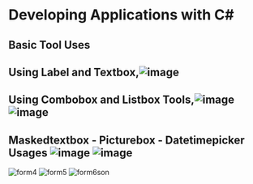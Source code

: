 # Developing Applications with C#
## Basic Tool Uses
## Using Label and Textbox,![image](https://github.com/omerfarukkpala/Developing-Applications-with-C-/assets/101570820/aa6a2b4d-8fc6-431d-9be9-85b4cb48cae7)
## Using Combobox and Listbox Tools,![image](https://github.com/omerfarukkpala/Developing-Applications-with-C-/assets/101570820/51c73ad9-919b-40dd-993b-d35e21e8d57c) ![image](https://github.com/omerfarukkpala/Developing-Applications-with-C-/assets/101570820/cc505b36-4ee5-44d5-9616-b3c077625bad)
## Maskedtextbox - Picturebox - Datetimepicker Usages ![image](https://github.com/omerfarukkpala/Developing-Applications-with-C-/assets/101570820/b7a94511-adcc-4443-82e4-6944c0ffa29d) ![image](https://github.com/omerfarukkpala/Developing-Applications-with-C-/assets/101570820/99397dd2-5bd4-4ef7-9ec1-e4a03812040d)
![form4](https://github.com/omerfarukkpala/Developing-Applications-with-C-/assets/101570820/7b6a4e29-751c-4de5-9fbf-bd66ee8c1f30)
![form5](https://github.com/omerfarukkpala/Developing-Applications-with-C-/assets/101570820/4d992b88-f29e-407f-b1ef-fff12b3e61c9)
![form6son](https://github.com/omerfarukkpala/Developing-Applications-with-C-/assets/101570820/bba95ef0-1b40-4b0c-954d-380134cf37a2)
